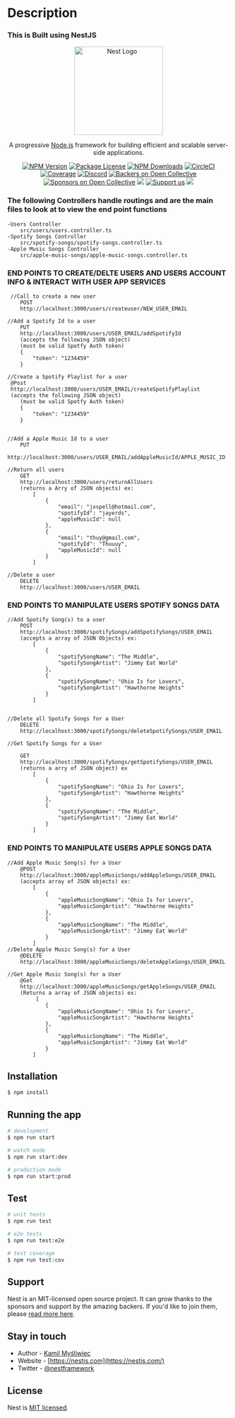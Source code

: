 # Description

### This is Built using NestJS
<p align="center">
  <a href="http://nestjs.com/" target="blank"><img src="https://nestjs.com/img/logo-small.svg" width="200" alt="Nest Logo" /></a>
</p>

[circleci-image]: https://img.shields.io/circleci/build/github/nestjs/nest/master?token=abc123def456
[circleci-url]: https://circleci.com/gh/nestjs/nest

  <p align="center">A progressive <a href="http://nodejs.org" target="_blank">Node.js</a> framework for building efficient and scalable server-side applications.</p>
    <p align="center">
<a href="https://www.npmjs.com/~nestjscore" target="_blank"><img src="https://img.shields.io/npm/v/@nestjs/core.svg" alt="NPM Version" /></a>
<a href="https://www.npmjs.com/~nestjscore" target="_blank"><img src="https://img.shields.io/npm/l/@nestjs/core.svg" alt="Package License" /></a>
<a href="https://www.npmjs.com/~nestjscore" target="_blank"><img src="https://img.shields.io/npm/dm/@nestjs/common.svg" alt="NPM Downloads" /></a>
<a href="https://circleci.com/gh/nestjs/nest" target="_blank"><img src="https://img.shields.io/circleci/build/github/nestjs/nest/master" alt="CircleCI" /></a>
<a href="https://coveralls.io/github/nestjs/nest?branch=master" target="_blank"><img src="https://coveralls.io/repos/github/nestjs/nest/badge.svg?branch=master#9" alt="Coverage" /></a>
<a href="https://discord.gg/G7Qnnhy" target="_blank"><img src="https://img.shields.io/badge/discord-online-brightgreen.svg" alt="Discord"/></a>
<a href="https://opencollective.com/nest#backer" target="_blank"><img src="https://opencollective.com/nest/backers/badge.svg" alt="Backers on Open Collective" /></a>
<a href="https://opencollective.com/nest#sponsor" target="_blank"><img src="https://opencollective.com/nest/sponsors/badge.svg" alt="Sponsors on Open Collective" /></a>
  <a href="https://paypal.me/kamilmysliwiec" target="_blank"><img src="https://img.shields.io/badge/Donate-PayPal-ff3f59.svg"/></a>
    <a href="https://opencollective.com/nest#sponsor"  target="_blank"><img src="https://img.shields.io/badge/Support%20us-Open%20Collective-41B883.svg" alt="Support us"></a>
  <a href="https://twitter.com/nestframework" target="_blank"><img src="https://img.shields.io/twitter/follow/nestframework.svg?style=social&label=Follow"></a>
</p>
  <!--[![Backers on Open Collective](https://opencollective.com/nest/backers/badge.svg)](https://opencollective.com/nest#backer)
  [![Sponsors on Open Collective](https://opencollective.com/nest/sponsors/badge.svg)](https://opencollective.com/nest#sponsor)-->


### The following Controllers handle routings and are the main files to look at to view the end point functions
    -Users Controller
        src/users/users.controller.ts
    -Spotify Songs Controller
        src/spotify-songs/spotify-songs.controller.ts
    -Apple Music Songs Controller
        src/apple-music-songs/apple-music-songs.controller.ts


### END POINTS TO CREATE/DELTE USERS AND USERS ACCOUNT INFO & INTERACT WITH USER APP SERVICES
     //Call to create a new user
        POST
        http://localhost:3000/users/createuser/NEW_USER_EMAIL

    //Add a Spotify Id to a user
        PUT
        http://localhost:3000/users/USER_EMAIL/addSpotifyId
        (accepts the following JSON object)
        (must be valid Spotfy Auth token)
        {
            "token": "1234459"
        }
        
    //Create a Spotify Playlist for a user
     @Post
     http://localhost:3000/users/USER_EMAIL/createSpotifyPlaylist
     (accepts the following JSON object)
        (must be valid Spotfy Auth token)
        {
            "token": "1234459"
        }


    //Add a Apple Music Id to a user 
        PUT
        http://localhost:3000/users/USER_EMAIL/addAppleMusicId/APPLE_MUSIC_ID

    //Return all users
        GET
        http://localhost:3000/users/returnAllUsers
        (returns a Arry of JSON objects) ex:
            [
                {
                    "email": "jxspell@hotmail.com",
                    "spotifyId": "jayerds",
                    "appleMusicId": null
                },
                {
                    "email": "thuy@gmail.com",
                    "spotifyId": "Thuuuy",
                    "appleMusicId": null
                }
            ]

    //Delete a user
        DELETE
        http://localhost:3000/users/USER_EMAIL

### END POINTS TO MANIPULATE USERS SPOTIFY SONGS DATA

    //Add Spotify Song(s) to a user
        POST
        http://localhost:3000/spotifySongs/addSpotifySongs/USER_EMAIL
        (accepts a array of JSON Objects) ex:
            [
                {
                    "spotifySongName": "The Middle",
                    "spotifySongArtist": "Jimmy Eat World"
                },
                {
                    "spotifySongName": "Ohio Is for Lovers",
                    "spotifySongArtist": "Hawthorne Heights"
                }
            ]

 
    //Delete all Spotify Songs for a User
        DELETE
        http://localhost:3000/spotifySongs/deleteSpotifySongs/USER_EMAIL

    //Get Spotify Songs for a User

        GET
        http://localhost:3000/spotifySongs/getSpotifySongs/USER_EMAIL
        (returns a arry of JSON object) ex
            [
                {
                    "spotifySongName": "Ohio Is for Lovers",
                    "spotifySongArtist": "Hawthorne Heights"
                },
                {
                    "spotifySongName": "The Middle",
                    "spotifySongArtist": "Jimmy Eat World"
                }
            ]


### END POINTS TO MANIPULATE USERS APPLE SONGS DATA
    //Add Apple Music Song(s) for a User
        @POST
        http://localhost:3000/appleMusicSongs/addAppleSongs/USER_EMAIL
        (accepts array of JSON objects) ex:
            [
                {
                    "appleMusicSongName": "Ohio Is for Lovers",
                    "appleMusicSongArtist": "Hawthorne Heights"
                },
                {
                    "appleMusicSongName": "The Middle",
                    "appleMusicSongArtist": "Jimmy Eat World"
                }
            ]
    //Delete Apple Music Song(s) for a User
        @DELETE
        http://localhost:3000/appleMusicSongs/deleteAppleSongs/USER_EMAIL

    //Get Apple Music Song(s) for a User
        @Get
        http://localhost:3000/appleMusicSongs/getAppleSongs/USER_EMAIL
        (Returns a array of JSON objects) ex:
             [
                {
                    "appleMusicSongName": "Ohio Is for Lovers",
                    "appleMusicSongArtist": "Hawthorne Heights"
                },
                {
                    "appleMusicSongName": "The Middle",
                    "appleMusicSongArtist": "Jimmy Eat World"
                }
            ]









## Installation

```bash
$ npm install
```

## Running the app

```bash
# development
$ npm run start

# watch mode
$ npm run start:dev

# production mode
$ npm run start:prod
```

## Test

```bash
# unit tests
$ npm run test

# e2e tests
$ npm run test:e2e

# test coverage
$ npm run test:cov
```

## Support

Nest is an MIT-licensed open source project. It can grow thanks to the sponsors and support by the amazing backers. If you'd like to join them, please [read more here](https://docs.nestjs.com/support).

## Stay in touch

- Author - [Kamil Myśliwiec](https://kamilmysliwiec.com)
- Website - [https://nestjs.com](https://nestjs.com/)
- Twitter - [@nestframework](https://twitter.com/nestframework)

## License

Nest is [MIT licensed](LICENSE).
